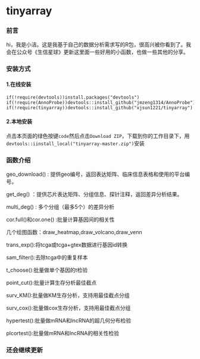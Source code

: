 # tinyarray

### 前言

hi，我是小洁。这是我基于自己的数据分析需求写的R包，很高兴被你看到了。我会在公众号《生信星球》更新这里面一些好用的小函数，也做一些其他的分享。

###  安装方式

#### 1.在线安装

```
if(!require(devtools))install.packages("devtools")
if(!require(AnnoProbe))devtools::install_github("jmzeng1314/AnnoProbe")
if(!require(tinyarray))devtools::install_github("xjsun1221/tinyarray")
```

#### 2.本地安装

点击本页面的绿色按键`code`然后点击`Download ZIP`，下载到你的工作目录下，用`devtools::iinstall_local("tinyarray-master.zip")`安装

### 函数介绍

geo_download() : 提供geo编号，返回表达矩阵、临床信息表格和使用的平台编号。

get_deg() ：提供芯片表达矩阵、分组信息、探针注释，返回差异分析结果。

multi_deg() : 多个分组（最多5个）的差异分析

cor.full()和cor.one() :批量计算基因间的相关性

几个绘图函数：draw_heatmap,draw_volcano,draw_venn

trans_exp():将tcga或tcga+gtex数据进行基因id转换

sam_filter():去除tcga中的重复样本

t_choose():批量做单个基因的t检验

point_cut():批量计算生存分析最佳截点

surv_KM():批量做KM生存分析，支持用最佳截点分组

surv_cox():批量做cox生存分析，支持用最佳截点分组

hypertest():批量做mRNA和lncRNA的超几何分布检验

plcortest():批量做mRNA和lncRNA的相关性检验

### 还会继续更新

